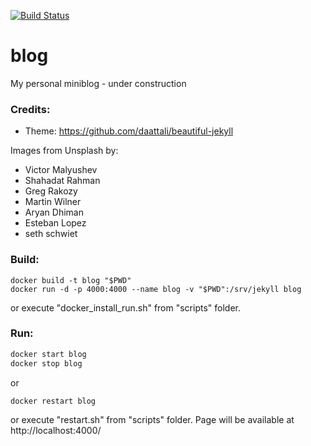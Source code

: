 [![Build Status](https://travis-ci.org/dawidkotarba/blog.svg?branch=master)](https://travis-ci.org/dawidkotarba/blog)

# blog
My personal miniblog - under construction

### Credits:
- Theme: https://github.com/daattali/beautiful-jekyll

Images from Unsplash by:
- Victor Malyushev
- Shahadat Rahman
- Greg Rakozy
- Martin Wilner
- Aryan Dhiman
- Esteban Lopez
- seth schwiet

### Build:
```
docker build -t blog "$PWD"
docker run -d -p 4000:4000 --name blog -v "$PWD":/srv/jekyll blog
```

or execute "docker_install_run.sh" from "scripts" folder.

### Run:
```bash
docker start blog
docker stop blog
```
or
```bash
docker restart blog
```

or execute "restart.sh" from "scripts" folder.
Page will be available at http://localhost:4000/